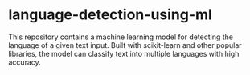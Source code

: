# language-detection-using-ml
This repository contains a machine learning model for detecting the language of a given text input. Built with scikit-learn and other popular libraries, the model can classify text into multiple languages with high accuracy. 
